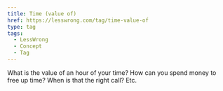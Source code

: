 ```yaml
---
title: Time (value of)
href: https://lesswrong.com/tag/time-value-of
type: tag
tags:
  - LessWrong
  - Concept
  - Tag
---
```


What is the value of an hour of your time? How can you spend money to free up time? When is that the right call? Etc.